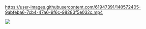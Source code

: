 

https://user-images.githubusercontent.com/61947391/140572405-9abfeba6-7cb4-47a6-9f6c-98283f5e032c.mp4


![](https://komarev.com/ghpvc/?username=Wh7sk&color=blueviolet)
